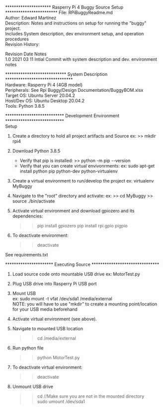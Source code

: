 ********************* Rasperry Pi 4 Buggy Source Setup ************************
File:   RPiBuggyReadme.md  
Author: Edward Martinez  
Description: Notes and instructions on setup for running the "buggy" project.  
              Includes System description, dev environment setup, and operation procedures  
Revision History:  

Revision  Date          Notes  
1.0       2021 03 11    Intial Commit with system description and dev. environment notes  

**************************** System Description *******************************  
Hardware:     Rasperry Pi 4 (4GB model)  
Peripherals:  See Rpi Buggy/Design Documentation/BuggyBOM.xlsx  
Target OS:    Ubuntu Server 20.04.2  
Host/Dev OS:  Ubuntu Desktop 20.04.2  
Tools:        Python 3.8.5  

*************************** Development Environment ***************************  
Setup  
1. Create a directory to hold all project artifacts and Source
    ex: >> mkdir rpi4
2. Download Python 3.8.5
    - Verify that pip is installed: >> python -m pip --version
    - Verify that you can create virtual envivonrments:
        ex: sudo apt-get install python pip python-dev python-virtualenv
3. Create a virtual environment to run/develop the project
    ex: virtualenv MyBuggy
4. Navigate to the "root" directory and activate:
    ex:   >> cd MyBuggy
          >> source ./bin/activate

4. Activate virtual environment and download gpiozero and its dependencies:
    >> pip install gpiozero
    >> pip install rpi.gpio pigpio

5. To deactivate environment:
    >> deactivate

See requirements.txt

********************** Executing Source *******************************
1. Load source code onto mountable USB drive
    ex: MotorTest.py
2. Plug USB drive into Rasperry Pi USB port
3. Mount USB  
    ex: sudo mount -t vfat /dev/sda1 /media/external  
      NOTE: you will have to use "mkdir" to create a mounting point/location for
            your USB media beforehand
4. Activate virtual environment (see above).
5. Navigate to mounted USB location
    >> cd /media/external

6. Run python file
    >> python MotorTest.py

7. To deactivate virtual environment:
    >> deactivate

8. Unmount USB drive
    >> cd                 //Make sure you are not in the mounted directory  
    >> sudo umount /dev/sda1

